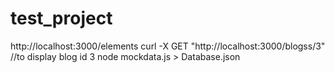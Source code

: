 # test_project

http://localhost:3000/elements
curl -X GET "http://localhost:3000/blogss/3" //to display blog id 3
node mockdata.js > Database.json
